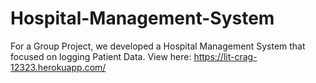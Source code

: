 # Hospital-Management-System

For a Group Project, we developed a Hospital Management System that focused on logging Patient Data. View here: https://lit-crag-12323.herokuapp.com/
